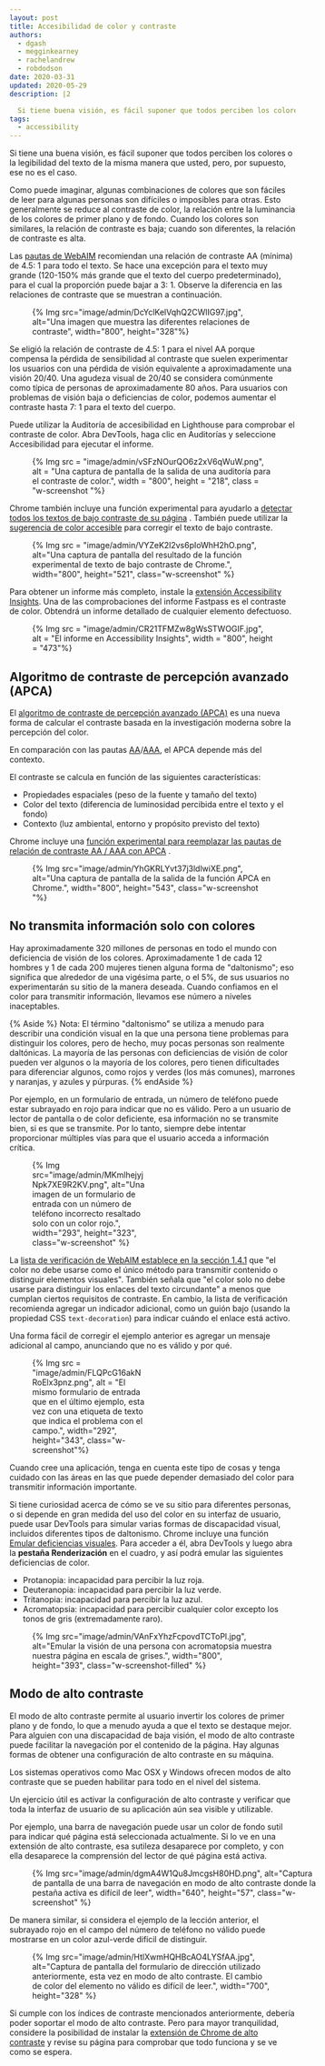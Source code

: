 ```yaml
---
layout: post
title: Accesibilidad de color y contraste
authors:
  - dgash
  - megginkearney
  - rachelandrew
  - robdodson
date: 2020-03-31
updated: 2020-05-29
description: |2

  Si tiene buena visión, es fácil suponer que todos perciben los colores o la legibilidad del texto de la misma manera que usted, pero, por supuesto, ese no es el caso.
tags:
  - accessibility
---
```


Si tiene una buena visión, es fácil suponer que todos perciben los colores o la legibilidad del texto de la misma manera que usted, pero, por supuesto, ese no es el caso.

Como puede imaginar, algunas combinaciones de colores que son fáciles de leer para algunas personas son difíciles o imposibles para otras. Esto generalmente se reduce al contraste de color, la relación entre la luminancia de los colores de primer plano y de fondo. Cuando los colores son similares, la relación de contraste es baja; cuando son diferentes, la relación de contraste es alta.

Las [pautas de WebAIM](https://webaim.org/standards/wcag/) recomiendan una relación de contraste AA (mínima) de 4.5: 1 para todo el texto. Se hace una excepción para el texto muy grande (120-150% más grande que el texto del cuerpo predeterminado), para el cual la proporción puede bajar a 3: 1. Observe la diferencia en las relaciones de contraste que se muestran a continuación.

<figure class="w-figure">{% Img src="image/admin/DcYclKelVqhQ2CWlIG97.jpg", alt="Una imagen que muestra las diferentes relaciones de contraste", width="800", height="328"%}</figure>

Se eligió la relación de contraste de 4.5: 1 para el nivel AA porque compensa la pérdida de sensibilidad al contraste que suelen experimentar los usuarios con una pérdida de visión equivalente a aproximadamente una visión 20/40. Una agudeza visual de 20/40 se considera comúnmente como típica de personas de aproximadamente 80 años. Para usuarios con problemas de visión baja o deficiencias de color, podemos aumentar el contraste hasta 7: 1 para el texto del cuerpo.

Puede utilizar la Auditoría de accesibilidad en Lighthouse para comprobar el contraste de color. Abra DevTools, haga clic en Auditorías y seleccione Accesibilidad para ejecutar el informe.

<figure class="w-figure">{% Img src = "image/admin/vSFzNOurQO6z2xV6qWuW.png", alt = "Una captura de pantalla de la salida de una auditoría para el contraste de color.", width = "800", height = "218", class = "w-screenshot "%}</figure>

Chrome también incluye una función experimental para ayudarlo a [detectar todos los textos de bajo contraste de su página](https://developers.google.com/web/updates/2020/10/devtools#css-overview) . También puede utilizar la [sugerencia de color accesible](https://developers.google.com/web/updates/2020/08/devtools#accessible-color) para corregir el texto de bajo contraste.

<figure class="w-figure">{% Img src = "image/admin/VYZeK2l2vs6pIoWhH2hO.png", alt="Una captura de pantalla del resultado de la función experimental de texto de bajo contraste de Chrome.", width="800", height="521", class="w-screenshot" %}</figure>

Para obtener un informe más completo, instale la [extensión Accessibility Insights](https://accessibilityinsights.io/). Una de las comprobaciones del informe Fastpass es el contraste de color. Obtendrá un informe detallado de cualquier elemento defectuoso.

<figure class="w-figure w-screenshot">{% Img src = "image/admin/CR21TFMZw8gWsSTWOGIF.jpg", alt = "El informe en Accessibility Insights", width = "800", height = "473"%}</figure>

## Algoritmo de contraste de percepción avanzado (APCA)

El [algoritmo de contraste de percepción avanzado (APCA)](https://w3c.github.io/silver/guidelines/methods/Method-font-characteristic-contrast.html) es una nueva forma de calcular el contraste basada en la investigación moderna sobre la percepción del color.

En comparación con las pautas [AA](https://www.w3.org/WAI/WCAG21/quickref/#contrast-minimum)/[AAA](https://www.w3.org/WAI/WCAG21/quickref/#contrast-enhanced), el APCA depende más del contexto.

El contraste se calcula en función de las siguientes características:

- Propiedades espaciales (peso de la fuente y tamaño del texto)
- Color del texto (diferencia de luminosidad percibida entre el texto y el fondo)
- Contexto (luz ambiental, entorno y propósito previsto del texto)

Chrome incluye una [función experimental para reemplazar las pautas de relación de contraste AA / AAA con APCA](https://developers.google.com/web/updates/2021/01/devtools#apca) .

<figure class="w-figure">{% Img src="image/admin/YhGKRLYvt37j3ldlwiXE.png", alt="Una captura de pantalla de la salida de la función APCA en Chrome.", width="800", height="543", class="w-screenshot "%}</figure>

## No transmita información solo con colores

Hay aproximadamente 320 millones de personas en todo el mundo con deficiencia de visión de los colores. Aproximadamente 1 de cada 12 hombres y 1 de cada 200 mujeres tienen alguna forma de "daltonismo"; eso significa que alrededor de una vigésima parte, o el 5%, de sus usuarios no experimentarán su sitio de la manera deseada. Cuando confiamos en el color para transmitir información, llevamos ese número a niveles inaceptables.

{% Aside %} Nota: El término "daltonismo" se utiliza a menudo para describir una condición visual en la que una persona tiene problemas para distinguir los colores, pero de hecho, muy pocas personas son realmente daltónicas. La mayoría de las personas con deficiencias de visión de color pueden ver algunos o la mayoría de los colores, pero tienen dificultades para diferenciar algunos, como rojos y verdes (los más comunes), marrones y naranjas, y azules y púrpuras. {% endAside %}

Por ejemplo, en un formulario de entrada, un número de teléfono puede estar subrayado en rojo para indicar que no es válido. Pero a un usuario de lector de pantalla o de color deficiente, esa información no se transmite bien, si es que se transmite. Por lo tanto, siempre debe intentar proporcionar múltiples vías para que el usuario acceda a información crítica.

<figure class="w-figure" style="width: 200px">{% Img src="image/admin/MKmlhejyjNpk7XE9R2KV.png", alt="Una imagen de un formulario de entrada con un número de teléfono incorrecto resaltado solo con un color rojo.", width="293", height="323", class="w-screenshot" %}</figure>

La [lista de verificación de WebAIM establece en la sección 1.4.1](https://webaim.org/standards/wcag/checklist#sc1.4.1) que "el color no debe usarse como el único método para transmitir contenido o distinguir elementos visuales". También señala que "el color solo no debe usarse para distinguir los enlaces del texto circundante" a menos que cumplan ciertos requisitos de contraste. En cambio, la lista de verificación recomienda agregar un indicador adicional, como un guión bajo (usando la propiedad CSS `text-decoration`) para indicar cuándo el enlace está activo.

Una forma fácil de corregir el ejemplo anterior es agregar un mensaje adicional al campo, anunciando que no es válido y por qué.

<figure class="w-figure" style="width: 200px">{% Img src = "image/admin/FLQPcG16akNRoElx3pnz.png", alt = "El mismo formulario de entrada que en el último ejemplo, esta vez con una etiqueta de texto que indica el problema con el campo.", width="292", height="343", class="w-screenshot"%}</figure>

Cuando cree una aplicación, tenga en cuenta este tipo de cosas y tenga cuidado con las áreas en las que puede depender demasiado del color para transmitir información importante.

Si tiene curiosidad acerca de cómo se ve su sitio para diferentes personas, o si depende en gran medida del uso del color en su interfaz de usuario, puede usar DevTools para simular varias formas de discapacidad visual, incluidos diferentes tipos de daltonismo. Chrome incluye una función [Emular deficiencias visuales](https://developers.google.com/web/updates/2020/03/devtools#vision-deficiencies). Para acceder a él, abra DevTools y luego abra la **pestaña Renderización** en el cuadro, y así podrá emular las siguientes deficiencias de color.

- Protanopia: incapacidad para percibir la luz roja.
- Deuteranopia: incapacidad para percibir la luz verde.
- Tritanopia: incapacidad para percibir la luz azul.
- Acromatopsia: incapacidad para percibir cualquier color excepto los tonos de gris (extremadamente raro).

<figure class="w-figure">{% Img src="image/admin/VAnFxYhzFcpovdTCToPl.jpg", alt="Emular la visión de una persona con acromatopsia muestra nuestra página en escala de grises.", width="800", height="393", class="w-screenshot-filled" %}</figure>

## Modo de alto contraste

El modo de alto contraste permite al usuario invertir los colores de primer plano y de fondo, lo que a menudo ayuda a que el texto se destaque mejor. Para alguien con una discapacidad de baja visión, el modo de alto contraste puede facilitar la navegación por el contenido de la página. Hay algunas formas de obtener una configuración de alto contraste en su máquina.

Los sistemas operativos como Mac OSX y Windows ofrecen modos de alto contraste que se pueden habilitar para todo en el nivel del sistema.

Un ejercicio útil es activar la configuración de alto contraste y verificar que toda la interfaz de usuario de su aplicación aún sea visible y utilizable.

Por ejemplo, una barra de navegación puede usar un color de fondo sutil para indicar qué página está seleccionada actualmente. Si lo ve en una extensión de alto contraste, esa sutileza desaparece por completo, y con ella desaparece la comprensión del lector de qué página está activa.

<figure class="w-figure" style="width: 500px">{% Img src="image/admin/dgmA4W1Qu8JmcgsH80HD.png", alt="Captura de pantalla de una barra de navegación en modo de alto contraste donde la pestaña activa es difícil de leer", width="640", height="57", class="w-screenshot" %}</figure>

De manera similar, si considera el ejemplo de la lección anterior, el subrayado rojo en el campo del número de teléfono no válido puede mostrarse en un color azul-verde difícil de distinguir.

<figure class="w-figure">{% Img src="image/admin/HtlXwmHQHBcAO4LYSfAA.jpg", alt="Captura de pantalla del formulario de dirección utilizado anteriormente, esta vez en modo de alto contraste. El cambio de color del elemento no válido es difícil de leer.",  width="700", height="328" %}</figure>

Si cumple con los índices de contraste mencionados anteriormente, debería poder soportar el modo de alto contraste. Pero para mayor tranquilidad, considere la posibilidad de instalar la [extensión de Chrome de alto contraste](https://chrome.google.com/webstore/detail/high-contrast/djcfdncoelnlbldjfhinnjlhdjlikmph) y revise su página para comprobar que todo funciona y se ve como se espera.
